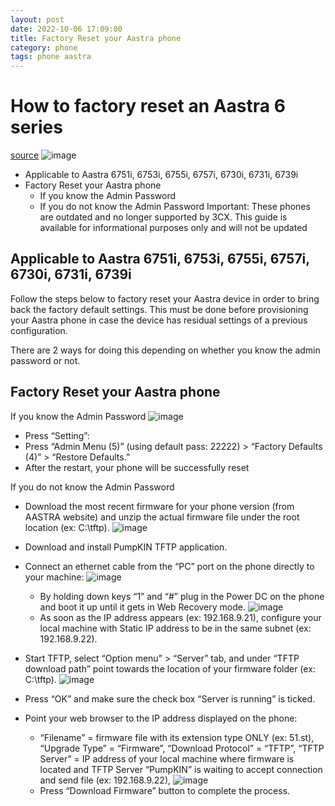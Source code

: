 ```yaml
---
layout: post
date: 2022-10-06 17:09:00
title: Factory Reset your Aastra phone
category: phone
tags: phone aastra
---
```


# How to factory reset an Aastra 6 series
[source](https://www.3cx.com/sip-phones/factory-reset-aastra/) 
![image](https://user-images.githubusercontent.com/1507737/194350694-8dd3bb6f-3929-4860-bb45-87a79626cb9e.png)
* Applicable to Aastra 6751i, 6753i, 6755i, 6757i, 6730i, 6731i, 6739i
* Factory Reset your Aastra phone
  * If you know the Admin Password
  * If you do not know the Admin Password
Important: These phones are outdated and no longer supported by 3CX. This guide is available for informational purposes only and will not be updated

## Applicable to Aastra 6751i, 6753i, 6755i, 6757i, 6730i, 6731i, 6739i
Follow the steps below to factory reset your Aastra device in order to bring back the factory default settings. This must be done before provisioning your Aastra phone in case the device has residual settings of a previous configuration.

There are 2 ways for doing this depending on whether you know the admin password or not.

## Factory Reset your Aastra phone

If you know the Admin Password
![image](https://user-images.githubusercontent.com/1507737/194351132-d79c6855-56ec-4ac8-b4a3-e22cf5cfe787.png)
* Press “Setting”:
* Press “Admin Menu (5)” (using default pass: 22222) > “Factory Defaults (4)” > “Restore Defaults.”
* After the restart, your phone will be successfully reset

If you do not know the Admin Password
* Download the most recent firmware for your phone version (from AASTRA website) and unzip the actual firmware file under the root location (ex: C:\tftp).
![image](https://user-images.githubusercontent.com/1507737/194351315-d33a1ee3-bd09-4057-b84b-faa88006ca04.png)
* Download and install PumpKIN TFTP application.
* Connect an ethernet cable from the “PC” port on the phone directly to your machine:
 ![image](https://user-images.githubusercontent.com/1507737/194351486-926c0183-989b-454f-ac1c-99b91a3b4b52.png)
  * By holding down keys “1” and “#” plug in the Power DC on the phone and boot it up until it gets in Web Recovery mode.
![image](https://user-images.githubusercontent.com/1507737/194351596-204d1d60-f929-4ca8-af8d-201bb1d953f2.png)
  * As soon as the IP address appears (ex: 192.168.9.21), configure your local machine with Static IP address to be in the same subnet (ex: 192.168.9.22).
* Start TFTP, select “Option menu” > “Server” tab, and under “TFTP download path” point towards the location of your firmware folder (ex: C:\tftp).
![image](https://user-images.githubusercontent.com/1507737/194351777-78852d18-cff6-4fb1-b1d3-883ee6f58eda.png)

* Press “OK” and make sure the check box “Server is running” is ticked.
* Point your web browser to the IP address displayed on the phone:
  * “Filename” = firmware file with its extension type ONLY (ex: 51.st), “Upgrade Type” = “Firmware”, “Download Protocol” = “TFTP”, “TFTP Server” = IP address of your local machine where firmware is located and TFTP Server “PumpKIN” is waiting to accept connection and send file (ex: 192.168.9.22),
![image](https://user-images.githubusercontent.com/1507737/194351920-231a6c36-bc59-40a9-bebc-e538792be450.png)
  * Press “Download Firmware” button to complete the process.
